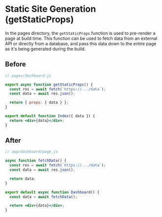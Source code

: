 # Static Site Generation (getStaticProps)
In the pages directory, the `getStaticProps` function is used to pre-render a page at build time. This function can be used to fetch data from an external API or directly from a database, and pass this data down to the entire page as it's being generated during the build.

## Before
```jsx
// pages/dashboard.js

export async function getStaticProps() {
  const res = await fetch(`https://.../data`);
  const data = await res.json();

  return { props: { data } };
}

export default function Index({ data }) {
  return <div>{data}</div>;
}
```

## After
```jsx
// app/dashboard/page.js

async function fetchData() {
  const res = await fetch(`https://.../data`);
  const data = await res.json();

  return data;
}

export default async function Dashboard() {
  const data = await fetchData();

  return <div>{data}</div>;
}
```
